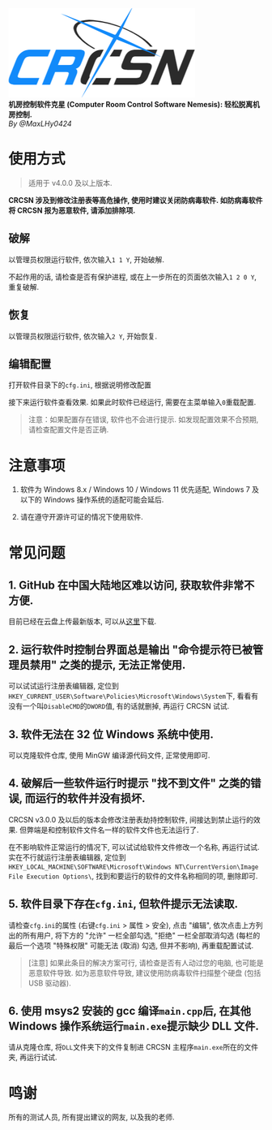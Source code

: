 ![logo](logo.png)\
**机房控制软件克星 (Computer Room Control Software Nemesis): 轻松脱离机房控制.**\
*By @MaxLHy0424*

# 使用方式

> 适用于 v4.0.0 及以上版本.

**CRCSN 涉及到修改注册表等高危操作, 使用时建议关闭防病毒软件. 如防病毒软件将 CRCSN 报为恶意软件, 请添加排除项.**

## 破解

以管理员权限运行软件, 依次输入`1 1 Y`, 开始破解.

不起作用的话, 请检查是否有保护进程, 或在上一步所在的页面依次输入`1 2 0 Y`, 重复破解.

## 恢复

以管理员权限运行软件, 依次输入`2 Y`, 开始恢复.

## 编辑配置

打开软件目录下的`cfg.ini`, 根据说明修改配置 

接下来运行软件查看效果. 如果此时软件已经运行, 需要在主菜单输入`0`重载配置.

> 注意：如果配置存在错误, 软件也不会进行提示. 如发现配置效果不合预期, 请检查配置文件是否正确.

# 注意事项

1. 软件为 Windows 8.x / Windows 10 / Windows 11 优先适配, Windows 7 及以下的 Windows 操作系统的适配可能会延后.

2. 请在遵守开源许可证的情况下使用软件.

# 常见问题

## 1. GitHub 在中国大陆地区难以访问, 获取软件非常不方便.

目前已经在云盘上传最新版本, 可以从[这里](https://www.123pan.com/s/HmR8jv-tZLN.html)下载.

## 2. 运行软件时控制台界面总是输出 "命令提示符已被管理员禁用" 之类的提示, 无法正常使用.

可以试试运行注册表编辑器, 定位到`HKEY_CURRENT_USER\Software\Policies\Microsoft\Windows\System`下, 看看有没有一个叫`DisableCMD`的`DWORD`值, 有的话就删掉, 再运行 CRCSN 试试.

## 3. 软件无法在 32 位 Windows 系统中使用.

可以克隆软件仓库, 使用 MinGW 编译源代码文件, 正常使用即可.

## 4. 破解后一些软件运行时提示 "找不到文件" 之类的错误, 而运行的软件并没有损坏.

CRCSN v3.0.0 及以后的版本会修改注册表劫持控制软件, 间接达到禁止运行的效果. 但弊端是和控制软件文件名一样的软件文件也无法运行了.

在不影响软件正常运行的情况下, 可以试试给软件文件修改一个名称, 再运行试试. 实在不行就运行注册表编辑器, 定位到`HKEY_LOCAL_MACHINE\SOFTWARE\Microsoft\Windows NT\CurrentVersion\Image File Execution Options\`, 找到和要运行的软件的文件名称相同的项, 删除即可.

## 5. 软件目录下存在`cfg.ini`, 但软件提示无法读取.

请检查`cfg.ini`的属性 (右键`cfg.ini` > 属性 > 安全), 点击 "编辑", 依次点击上方列出的所有用户, 将下方的 "允许" 一栏全部勾选, "拒绝" 一栏全部取消勾选 (每栏的最后一个选项 "特殊权限" 可能无法 (取消) 勾选, 但并不影响), 再重载配置试试.

> [注意] 如果此条目的解决方案可行, 请检查是否有人动过您的电脑, 也可能是恶意软件导致. 如为恶意软件导致, 建议使用防病毒软件扫描整个硬盘 (包括 USB 驱动器).

## 6. 使用 msys2 安装的 gcc 编译`main.cpp`后, 在其他 Windows 操作系统运行`main.exe`提示缺少 DLL 文件.

请从克隆仓库, 将`DLL`文件夹下的文件复制进 CRCSN 主程序`main.exe`所在的文件夹, 再运行试试.

# 鸣谢

所有的测试人员, 所有提出建议的网友, 以及我的老师.